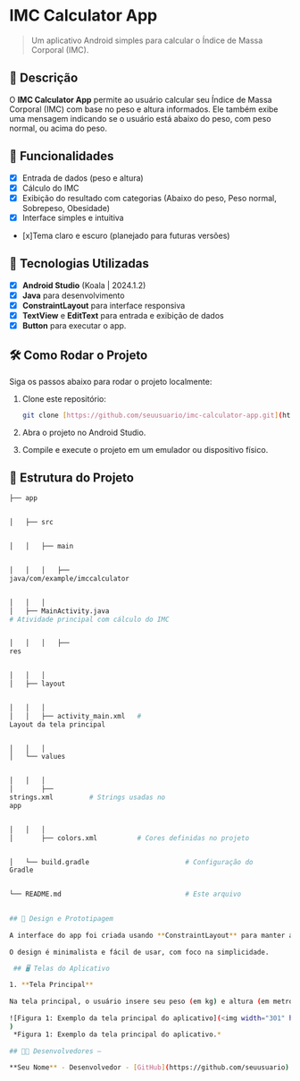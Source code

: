 # **IMC Calculator App**

> Um aplicativo Android simples para calcular o Índice de Massa
Corporal (IMC).

## 📱 Descrição

O **IMC Calculator App** permite ao usuário calcular seu Índice de Massa Corporal (IMC) com base no peso e altura informados. Ele também exibe uma mensagem indicando se o usuário está abaixo do peso, com peso normal, ou acima do peso.

## 🔧 Funcionalidades

- [x] Entrada de dados (peso e altura)
- [x] Cálculo do IMC
- [x] Exibição do resultado com categorias (Abaixo do peso, Peso normal, Sobrepeso, Obesidade)
- [x] Interface simples e intuitiva
- [x]Tema claro e escuro (planejado para futuras versões)

## 🚀 Tecnologias Utilizadas

- [x] **Android Studio** (Koala | 2024.1.2)
- [x] **Java** para desenvolvimento
- [x] **ConstraintLayout** para interface responsiva
- [x] **TextView** e **EditText** para entrada e exibição de dados
- [x] **Button**   para executar o app.

## 🛠️ Como Rodar o Projeto

Siga os passos abaixo para rodar o projeto localmente:

1. Clone este repositório:

    ```bash
    git clone [https://github.com/seuusuario/imc-calculator-app.git](https://github.com/arthurZ-33/app-para-calculo-de-gasolina.git)

    ```

2. Abra o projeto no Android Studio.
3. Compile e execute o projeto em um emulador ou dispositivo físico.

## 📂 Estrutura do Projeto

```bash
├── app


│   ├── src


│   │   ├── main


│   │   │   ├──
java/com/example/imccalculator


│   │   │  
│   ├── MainActivity.java      
# Atividade principal com cálculo do IMC


│   │   │   ├──
res


│   │   │  
│   ├── layout


│   │   │  
│   │   ├── activity_main.xml   #
Layout da tela principal


│   │   │  
│   └── values


│   │   │  
│       ├──
strings.xml         # Strings usadas no
app


│   │   │  
│       ├── colors.xml          # Cores definidas no projeto


│   └── build.gradle                        # Configuração do
Gradle


└── README.md                               # Este arquivo

 
## 🎨 Design e Prototipagem
 
A interface do app foi criada usando **ConstraintLayout** para manter a responsividade em diferentes tamanhos de tela.
 
O design é minimalista e fácil de usar, com foco na simplicidade.
 
 ## 🖥️ Telas do Aplicativo

1. **Tela Principal**
 
Na tela principal, o usuário insere seu peso (em kg) e altura (em metros), e o app calcula e exibe o IMC.
 
![Figura 1: Exemplo da tela principal do aplicativo](<img width="301" height="560" alt="Captura de tela 2025-10-17 003250" src="https://github.com/user-attachments/assets/e2b1fa13-a62d-4f89-84f4-d5016d0fdab3" />
)
 *Figura 1: Exemplo da tela principal do aplicativo.*
 
## 👨‍💻 Desenvolvedores –

**Seu Nome** - Desenvolvedor - [GitHub](https://github.com/seuusuario)
